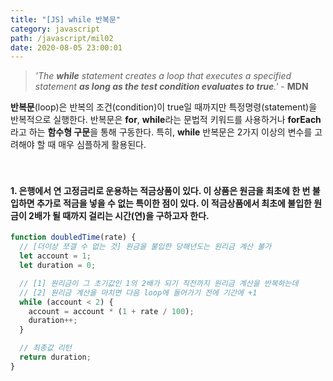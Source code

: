 ```yaml
---
title: "[JS] while 반복문"
category: javascript
path: /javascript/mil02
date: 2020-08-05 23:00:01
---
```


> _'The **while** statement creates a loop that executes a specified statement **as long as the test condition evaluates to true**.'_ - **MDN**

**반복문**(loop)은 반복의 조건(condition)이 true일 때까지만 특정명령(statement)을 반복적으로 실행한다. 반복문은 **for**, **while**라는 문법적 키워드를 사용하거나 **forEach**라고 하는 **함수형 구문**을 통해 구동한다. 특히, **while** 반복문은 2가지 이상의 변수를 고려해야 할 때 매우 심플하게 활용된다.
<br>
<br>
<br>

#### 1. 은행에서 연 고정금리로 운용하는 적금상품이 있다. 이 상품은 원금을 최초에 한 번 불입하면 추가로 적금을 넣을 수 없는 특이한 점이 있다. 이 적금상품에서 최초에 불입한 원금이 2배가 될 때까지 걸리는 시간(연)을 구하고자 한다.

```jsx
function doubledTime(rate) {
  // [더이상 쪼갤 수 없는 것] 원금을 불입한 당해년도는 원리금 계산 불가
  let account = 1;
  let duration = 0;

  // [1] 원리금이 그 초기값인 1의 2배가 되기 직전까지 원리금 계산을 반복하는데
  // [2] 원리금 계산을 마치면 다음 loop에 들어가기 전에 기간에 +1
  while (account < 2) {
    account = account * (1 + rate / 100);
    duration++;
  }

  // 최종값 리턴
  return duration;
}
```
